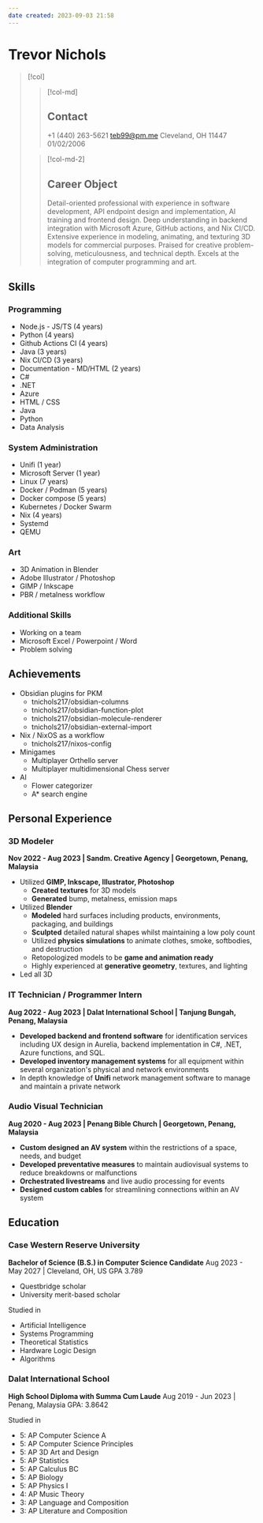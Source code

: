 ```yaml
---
date created: 2023-09-03 21:58
---
```


# Trevor Nichols

> [!col]
>
> > [!col-md]
> >
> > ## Contact
> >
> > +1 (440) 263-5621
> > <teb99@pm.me>
> > Cleveland, OH 11447
> > 01/02/2006
>
> > [!col-md-2]
> >
> > ## Career Object
> >
> > Detail-oriented professional with experience in software development, API endpoint design and implementation, AI training and frontend design. Deep understanding in backend integration with Microsoft Azure, GitHub actions, and Nix CI/CD. Extensive experience in modeling, animating, and texturing 3D models for commercial purposes. Praised for creative problem-solving, meticulousness, and technical depth. Excels at the integration of computer programming and art.

## Skills

### Programming

- Node.js - JS/TS (4 years)
- Python (4 years)
- Github Actions CI (4 years)
- Java (3 years)
- Nix CI/CD (3 years)
- Documentation - MD/HTML (2 years)
- C#
- .NET
- Azure
- HTML / CSS
- Java
- Python
- Data Analysis

### System Administration

- Unifi (1 year)
- Microsoft Server (1 year)
- Linux (7 years)
- Docker / Podman (5 years)
- Docker compose (5 years)
- Kubernetes / Docker Swarm
- Nix (4 years)
- Systemd
- QEMU

### Art

- 3D Animation in Blender
- Adobe Illustrator / Photoshop
- GIMP / Inkscape
- PBR / metalness workflow

### Additional Skills

- Working on a team
- Microsoft Excel / Powerpoint / Word
- Problem solving

## Achievements

- Obsidian plugins for PKM
	- tnichols217/obsidian-columns
	- tnichols217/obsidian-function-plot
	- tnichols217/obsidian-molecule-renderer
	- tnichols217/obsidian-external-import
- Nix / NixOS as a workflow
	- tnichols217/nixos-config
- Minigames
	- Multiplayer Orthello server
	- Multiplayer multidimensional Chess server
- AI
	- Flower categorizer
	- A\* search engine

## Personal Experience

### 3D Modeler

**Nov 2022 - Aug 2023 | Sandm. Creative Agency | Georgetown, Penang, Malaysia**

- Utilized **GIMP, Inkscape, Illustrator, Photoshop**
	- **Created textures** for 3D models
	- **Generated** bump, metalness, emission maps
- Utilized **Blender**
	- **Modeled** hard surfaces including products, environments, packaging, and buildings
	- **Sculpted** detailed natural shapes whilst maintaining a low poly count
	- Utilized **physics simulations** to animate clothes, smoke, softbodies, and destruction
	- Retopologized models to be **game and animation ready**
	- Highly experienced at **generative geometry**, textures, and lighting
- Led all 3D 

### IT Technician / Programmer Intern

**Aug 2022 - Aug 2023 | Dalat International School | Tanjung Bungah, Penang, Malaysia**

- **Developed backend and frontend software** for identification services including UX design in Aurelia, backend implementation in C#, .NET, Azure functions, and SQL.
- **Developed inventory management systems** for all equipment within several organization's physical and network environments
- In depth knowledge of **Unifi** network management software to manage and maintain a private network

### Audio Visual Technician

**Aug 2020 - Aug 2023 | Penang Bible Church | Georgetown, Penang, Malaysia**

- **Custom designed an AV system** within the restrictions of a space, needs, and budget
- **Developed preventative measures** to maintain audiovisual systems to reduce breakdowns or malfunctions
- **Orchestrated livestreams** and live audio processing for events
- **Designed custom cables** for streamlining connections within an AV system

## Education

### Case Western Reserve University

**Bachelor of Science (B.S.) in Computer Science Candidate**
Aug 2023 - May 2027 |  Cleveland, OH, US
GPA 3.789
- Questbridge scholar
- University merit-based scholar

Studied in
- Artificial Intelligence
- Systems Programming
- Theoretical Statistics
- Hardware Logic Design
- Algorithms

### Dalat International School

**High School Diploma with Summa Cum Laude**
Aug 2019 - Jun 2023 |  Penang, Malaysia
GPA: 3.8642

Studied in
- 5: AP Computer Science A
- 5: AP Computer Science Principles
- 5: AP 3D Art and Design
- 5: AP Statistics
- 5: AP Calculus BC
- 5: AP Biology
- 5: AP Physics I
- 4: AP Music Theory
- 3: AP Language and Composition
- 3: AP Literature and Composition
